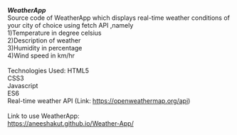 <b><i>WeatherApp</i></b> 
<br>
Source code of WeatherApp which displays real-time weather conditions of your city of choice using fetch API ,namely
<br>
1)Temperature in degree celsius
<br>
2)Description of weather
<br>
3)Humidity in percentage
<br>
4)Wind speed in km/hr
<br>
<br>
Technologies Used:
HTML5
<br>
CSS3
<br>
Javascript
<br>
ES6
<br>
Real-time weather API (Link: https://openweathermap.org/api)
<br>
<br>
Link to use WeatherApp:
<br>
https://aneeshakut.github.io/Weather-App/

